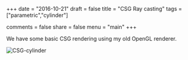 +++
date = "2016-10-21"
draft = false
title = "CSG Ray casting"
tags = ["parametric","cylinder"]

comments = false
share = false
menu = "main"
+++

We have some basic CSG rendering using my old OpenGL renderer.

![CSG-cylinder](/images/20161012/original_cylinder.png)
